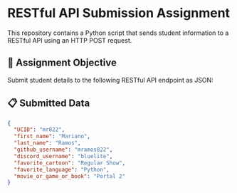 # RESTful API Submission Assignment

This repository contains a Python script that sends student information to a RESTful API using an HTTP POST request.

## 📌 Assignment Objective

Submit student details to the following RESTful API endpoint as JSON:


## 📋 Submitted Data

```json
{
  "UCID": "mr822",
  "first_name": "Mariano",
  "last_name": "Ramos",
  "github_username": "mramos822",
  "discord_username": "bluelite",
  "favorite_cartoon": "Regular Show",
  "favorite_language": "Python",
  "movie_or_game_or_book": "Portal 2"
}
